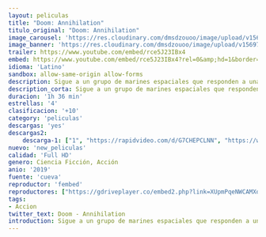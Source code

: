 ```yaml
---
layout: peliculas
title: "Doom: Annihilation"
titulo_original: "Doom: Annihilation"
image_carousel: 'https://res.cloudinary.com/dmsdzouoo/image/upload/v1569720188/DOOM-min_rfh4ge.jpg'
image_banner: 'https://res.cloudinary.com/dmsdzouoo/image/upload/v1569720191/Doom-Annihilation-Trailer-HD-min_wmqchq.jpg'
trailer: https://www.youtube.com/embed/rce5J23IBx4
embed: https://www.youtube.com/embed/rce5J23IBx4?rel=0&amp;hd=1&border=0&wmode=opaque&enablejsapi=1&modestbranding=1&controls=1&showinfo=1
idioma: 'Latino'
sandbox: allow-same-origin allow-forms
description: Sigue a un grupo de marines espaciales que responden a una llamada de socorro desde una luna de Marte. Cuando llegan allí, descubren que criaturas demoníacas han tomado el control de la zona y amenazan con llevar el Infierno a la Tierra. Nueva película basada en la saga de videojuegos Doom.
description_corta: Sigue a un grupo de marines espaciales que responden a una llamada de socorro desde una luna de Marte. Cuando llegan allí, descubren que criaturas demoníacas han tomado el control de la zona y amenazan con
duracion: '1h 36 min'
estrellas: '4'
clasificacion: '+10'
category: 'peliculas'
descargas: 'yes'
descargas2:
    descarga-1: ["1", "https://rapidvideo.com/d/G7CHEPCLNN", "https://www.google.com/s2/favicons?domain=openload.co","OpenLoad","https://res.cloudinary.com/imbriitneysam/image/upload/v1541473684/mexico.png", "Latino", "TS-Screener"]
nuevo: 'new_peliculas'
calidad: 'Full HD'
genero: Ciencia Ficción, Acción
anio: '2019'
fuente: 'cueva'
reproductor: 'fembed'
reproductores: ["https://gdriveplayer.co/embed2.php?link=XUpmPqeNWCAMXoqROQtAcgAvhIP7e0yMsb0YN9g1DkE3NHr3E6aHK%252FXYhpFVoEX%252BM51v%252B11B%252BmAfQb33%252BbEaOCyPFiu2W%252BVkIRRR8fZeYbuorjiDHuAe37FhiLddB3rtxS%252FQs3BDidRJ6vDAgdKEHsfylm9MX%252FXRnTKryiN6oAZJXTc9KjFk9Hq0nrNlyZiQ%252BIBHX50luSSsh9Qz9T0ovO","https://api.cuevana3.io/stream/index.php?file=ek5lbm9xYWNrS0xYMTZLa2xNbkdvY3ZTb3BtZng4TGp6ZFpobGFMUGtOVFYySmlocU5XTzJkRE1tcHFuajVPb2w1eGphMkhEMGVQWDA2S21ZY1hRNEpQWHAycG1sSm1xbFptU2ZuUzJ3THVva2FDaVp3PT0","https://gdriveplayer.co/embed2.php?link=4fiFvWR289Laht%252Ft6%252BWbNwtpzFbJfzc2%252FSmmnN0dCgDjMPLulT2iRuUXAGXFPSQk26KAywI5jVo02UqxgS3VvI8WYMXSdRTFxehIjGYid23461o0DK0GJS0lPBsN4pqjGOiH0PSejtzmcyClFMFc43rT9D1Im5UDfkGFrbeI478mC3%252BbEbf8Urx9bU8idVN5se0P73mRSwcjZSsh7xDjp%252F","https://gdriveplayer.co/embed2.php?link=uJuRfJBQAB2t7EdJgOep1gNoXUdAZXC2oAwKCAQxsDYjNh6fU2JJEL45T3p64pwdiJK%252FH9kiF9yIo5YCnuyyHFU5BEx4rWvT45pYK7T8s8BTLRBclDWWwNV%252FFBr25W%252B3scbaiKW4hB0Gn3ZqPNEdmegNRBwg7nZguTpqAElMOm%252FKIdUvZpVKpbit1wzPxW4rYw%252BqeF0rpPTg8kAXdxmfZAOb0IxjDMp7%252BwaUjWQwccGw%253D%253D","https://api.cuevana3.io/rr/gd.php?h=ek5lbm9xYWNrS0xJMVp5b21KREk0dFBLbjVkaHhkRGdrOG1jbnBpUnhhS1Z0bWlycDhlVndxWGFxMytkeWNYb3RxcUlrYWZHdHViVXE0dXFZOXpLNDlhU3FadVkyUT09"]
tags:
- Accion
twitter_text: Doom - Annihilation
introduction: Sigue a un grupo de marines espaciales que responden a una llamada de socorro desde una luna de Marte. Cuando llegan allí, descubren que criaturas demoníacas han tomado el control de la zona y amenazan con
---
```



 







